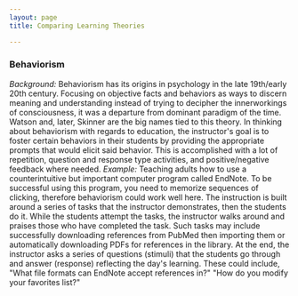 ```yaml
---
layout: page
title: Comparing Learning Theories

---
```


### Behaviorism
*Background:* Behaviorism has its origins in psychology in the late 19th/early 20th century. Focusing on objective facts and behaviors as ways to discern meaning and understanding instead of trying to decipher the innerworkings of consciousness, it was a departure from dominant paradigm of the time. Watson and, later, Skinner are the big names tied to this theory. In thinking about behaviorism with regards to education, the instructor's goal is to foster certain behaviors in their students by providing the appropriate prompts that would elicit said behavior. This is accomplished with a lot of repetition, question and response type activities, and positive/negative feedback where needed. 
*Example:* Teaching adults how to use a counterintuitive but important computer program called EndNote. To be successful using this program, you need to memorize sequences of clicking, therefore behaviorism could work well here. The instruction is built around a series of tasks that the instructor demonstrates, then the students do it. While the students attempt the tasks, the instructor walks around and praises those who have completed the task. Such tasks may include successfully downloading references from PubMed then importing them or automatically downloading PDFs for references in the library. At the end, the instructor asks a series of questions (stimuli) that the students go through and answer (response) reflecting the day's learning. These could include, "What file formats can EndNote accept references in?" "How do you modify your favorites list?"
